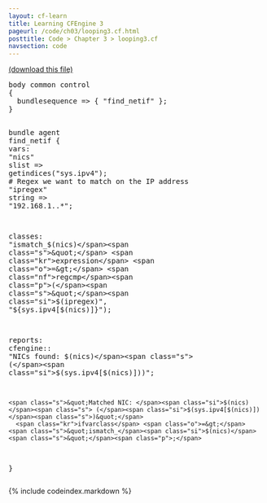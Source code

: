 ```yaml
---
layout: cf-learn
title: Learning CFEngine 3
pageurl: /code/ch03/looping3.cf.html
posttitle: Code > Chapter 3 > looping3.cf
navsection: code
---
```


[(download this file)](https://raw.github.com/zzamboni/cf-learn.info/master/src/ch03/looping3.cf)

<div class="highlight"><pre><span class="k">body</span> <span class="k">common</span> <span class="k">control</span>
<span class="p">{</span>
  <span class="kr">bundlesequence</span> <span class="o">=&gt;</span> <span class="p">{</span> <span class="s">&quot;find_netif&quot;</span> <span class="p">};</span>
<span class="p">}</span>

<span class="k">bundle</span> <span class="k">agent</span> <span class="nf">find_netif</span>
<span class="p">{</span>
<span class="kd">vars</span><span class="p">:</span>
  <span class="p">&quot;</span><span class="nv">nics</span><span class="p">&quot;</span> <span class="kt">slist</span> <span class="o">=&gt;</span> <span class="nf">getindices</span><span class="p">(</span><span class="s">&quot;sys.ipv4&quot;</span><span class="p">);</span> 
  <span class="c"># Regex we want to match on the IP address</span>
  <span class="p">&quot;</span><span class="nv">ipregex</span><span class="p">&quot;</span> <span class="kt">string</span> <span class="o">=&gt;</span> <span class="s">&quot;192</span><span class="se">\.</span><span class="s">168</span><span class="se">\.</span><span class="s">1</span><span class="se">\.</span><span class="s">.*&quot;</span><span class="p">;</span>

<span class="kd">classes</span><span class="p">:</span>
  <span class="s">&quot;ismatch_</span><span class="si">$(nics)</span><span class="s">&quot;</span> <span class="kr">expression</span> <span class="o">=&gt;</span> <span class="nf">regcmp</span><span class="p">(</span><span class="s">&quot;</span><span class="si">$(ipregex)</span><span class="s">&quot;</span><span class="p">,</span> <span class="s">&quot;</span><span class="si">${sys.ipv4[$(nics)]}</span><span class="s">&quot;</span><span class="p">);</span> 

<span class="kd">reports</span><span class="p">:</span>
  <span class="nc">cfengine</span><span class="p">::</span>
    <span class="s">&quot;NICs found: </span><span class="si">$(nics)</span><span class="s"> (</span><span class="si">$(sys.ipv4[$(nics)])</span><span class="s">)&quot;</span><span class="p">;</span> 

    <span class="s">&quot;Matched NIC: </span><span class="si">$(nics)</span><span class="s"> (</span><span class="si">$(sys.ipv4[$(nics)])</span><span class="s">)&quot;</span>
      <span class="kr">ifvarclass</span> <span class="o">=&gt;</span> <span class="s">&quot;ismatch_</span><span class="si">$(nics)</span><span class="s">&quot;</span><span class="p">;</span>
<span class="p">}</span>
</pre></div>


{% include codeindex.markdown %}
